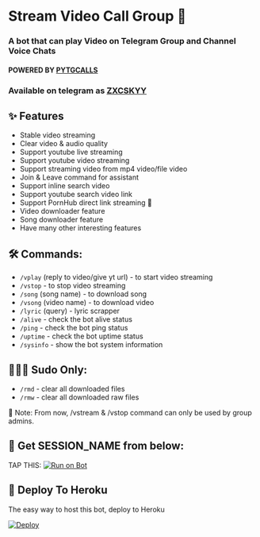 

<h1 align="centre">Stream Video Call Group  🎵</h1>

### A bot that can play Video on Telegram Group and Channel Voice Chats
#### POWERED BY [PYTGCALLS](https://github.com/pytgcalls/pytgcalls)
### Available on telegram as [ZXCSKYY](https://t.me/kyytapibot)

## ✨ Features
- Stable video streaming
- Clear video & audio quality
- Support youtube live streaming
- Support youtube video streaming
- Support streaming video from mp4 video/file video
- Join & Leave command for assistant
- Support inline search video
- Support youtube search video link
- Support PornHub direct link streaming 🔞
- Video downloader feature
- Song downloader feature
- Have many other interesting features

## 🛠 Commands:
- ``/vplay`` (reply to video/give yt url) - to start video streaming
- ``/vstop`` - to stop video streaming
- ``/song`` (song name) - to download song
- ``/vsong`` (video name) - to download video
- ``/lyric`` (query) - lyric scrapper
- ``/alive`` - check the bot alive status
- ``/ping`` - check the bot ping status
- ``/uptime`` - check the bot uptime status
- ``/sysinfo`` - show the bot system information

## 🧙🏻‍♂️ Sudo Only:
- ``/rmd`` - clear all downloaded files
- ``/rmw`` - clear all downloaded raw files

📝 Note: From now, /vstream & /vstop command can only be used by group admins.

## 🧪 Get SESSION_NAME from below:

TAP THIS: [![Run on Bot](https://t.me/StringXRobot)](https://t.me/StringXRobot)

## 💜 Deploy To Heroku
The easy way to host this bot, deploy to Heroku

[![Deploy](https://www.herokucdn.com/deploy/button.svg)](https://heroku.com/deploy?template=https://github.com/TheOnlyMrLucifer/LuciferPH)

